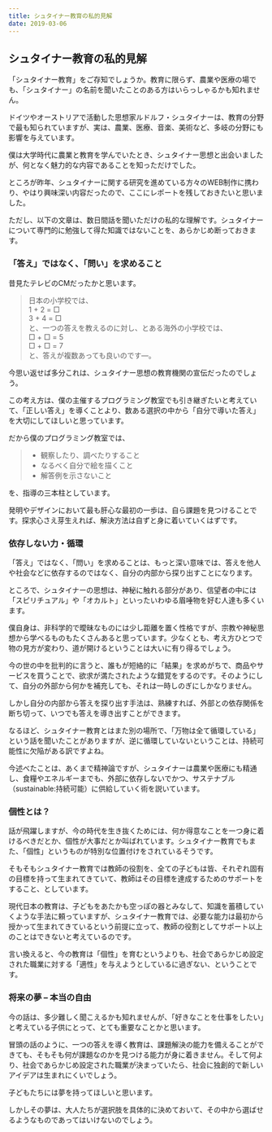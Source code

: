 ```yaml
---
title: シュタイナー教育の私的見解
date: 2019-03-06
---
```


## シュタイナー教育の私的見解

「シュタイナー教育」をご存知でしょうか。教育に限らず、農業や医療の場でも、「シュタイナー」の名前を聞いたことのある方はいらっしゃるかも知れません。

ドイツやオーストリアで活動した思想家ルドルフ・シュタイナーは、教育の分野で最も知られていますが、実は、農業、医療、音楽、美術など、多岐の分野にも影響を与えています。

僕は大学時代に農業と教育を学んでいたとき、シュタイナー思想と出会いましたが、何となく魅力的な内容であることを知っただけでした。

ところが昨年、シュタイナーに関する研究を進めている方々のWEB制作に携わり、やはり興味深い内容だったので、ここにレポートを残しておきたいと思いました。

ただし、以下の文章は、数日間話を聞いただけの私的な理解です。シュタイナーについて専門的に勉強して得た知識ではないことを、あらかじめ断っておきます。

### 「答え」ではなく、「問い」を求めること

昔見たテレビのCMだったかと思います。

> 日本の小学校では、  
> 1 + 2 = □  
> 3 + 4 = □  
> と、一つの答えを教えるのに対し、とある海外の小学校では、  
> □ + □ = 5  
> □ + □ = 7  
> と、答えが複数あっても良いのです―。

今思い返せば多分これは、シュタイナー思想の教育機関の宣伝だったのでしょう。

この考え方は、僕の主催するプログラミング教室でも引き継ぎたいと考えていて、「正しい答え」を導くことより、数ある選択の中から「自分で導いた答え」を大切にしてほしいと思っています。

だから僕のプログラミング教室では、

> * 観察したり、調べたりすること
> * なるべく自分で絵を描くこと
> * 解答例を示さないこと

を、指導の三本柱としています。

発明やデザインにおいて最も肝心な最初の一歩は、自ら課題を見つけることです。探求心さえ芽生えれば、解決方法は自ずと身に着いていくはずです。

### 依存しない力・循環

「答え」ではなく、「問い」を求めることは、もっと深い意味では、答えを他人や社会などに依存するのではなく、自分の内部から探り出すことになります。

ところで、シュタイナーの思想は、神秘に触れる部分があり、信望者の中には「スピリチュアル」や「オカルト」といったいわゆる眉唾物を好む人達も多くいます。

僕自身は、非科学的で曖昧なものには少し距離を置く性格ですが、宗教や神秘思想から学べるものもたくさんあると思っています。少なくとも、考え方ひとつで物の見方が変わり、道が開けるということは大いに有り得るでしょう。

今の世の中を批判的に言うと、誰もが短絡的に「結果」を求めがちで、商品やサービスを買うことで、欲求が満たされたような錯覚をするのです。そのようにして、自分の外部から何かを補充しても、それは一時しのぎにしかなりません。

しかし自分の内部から答えを探り出す手法は、熟練すれば、外部との依存関係を断ち切って、いつでも答えを導き出すことができます。

なるほど、シュタイナー教育とはまた別の場所で、「万物は全て循環している」という話を聞いたことがありますが、逆に循環していないということは、持続可能性に欠陥がある訳ですよね。

今述べたことは、あくまで精神論ですが、シュタイナーは農業や医療にも精通し、食糧やエネルギーまでも、外部に依存しないでかつ、サステナブル（sustainable:持続可能）に供給していく術を説いています。

### 個性とは？

話が飛躍しますが、今の時代を生き抜くためには、何か得意なことを一つ身に着けるべきだとか、個性が大事だとか叫ばれています。シュタイナー教育でもまた、「個性」というものが特別な位置付けをされているそうです。

そもそもシュタイナー教育では教師の役割を、全ての子どもは皆、それぞれ固有の目標を持って生まれてきていて、教師はその目標を達成するためのサポートをすること、としています。

現代日本の教育は、子どもをあたかも空っぽの器とみなして、知識を蓄積していくような手法に頼っていますが、シュタイナー教育では、必要な能力は最初から授かって生まれてきているという前提に立って、教師の役割としてサポート以上のことはできないと考えているのです。

言い換えると、今の教育は「個性」を育むというよりも、社会であらかじめ設定された職業に対する「適性」を与えようとしているに過ぎない、ということです。

### 将来の夢 – 本当の自由

今の話は、多少難しく聞こえるかも知れませんが、「好きなことを仕事をしたい」と考えている子供にとって、とても重要なことかと思います。

冒頭の話のように、一つの答えを導く教育は、課題解決の能力を備えることができても、そもそも何が課題なのかを見つける能力が身に着きません。そして何より、社会であらかじめ設定された職業が決まっていたら、社会に独創的で新しいアイデアは生まれにくいでしょう。

子どもたちには夢を持ってほしいと思います。

しかしその夢は、大人たちが選択肢を具体的に決めておいて、その中から選ばせるようなものであってはいけないのでしょう。
